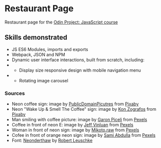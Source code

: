 # Restaurant Page

Restaurant page for the <a href="https://www.theodinproject.com/lessons/node-path-javascript-restaurant-page">Odin Project: JavaScript course</a>

## Skills demonstrated

- JS ES6 Modules, imports and exports
- Webpack, JSON and NPM
- Dynamic user interface interactions, built from scratch, including:
- - Display size responsive design with mobile navigation menu
- - Rotating image carousel

### Sources

- Neon coffee sign: image by <a href="https://pixabay.com/users/publicdomainpictures-14/?utm_source=link-attribution&utm_medium=referral&utm_campaign=image&utm_content=19290">PublicDomainPicutres</a> from <a href="https://pixabay.com//?utm_source=link-attribution&utm_medium=referral&utm_campaign=image&utm_content=19290">Pixaby</a>
- Neon "Wake Up & Smell The Coffee" sign: image by <a href="https://pixabay.com/users/8268513-8268513/?utm_source=link-attribution&utm_medium=referral&utm_campaign=image&utm_content=5957960">Kon Zografos</a> from <a href="https://pixabay.com//?utm_source=link-attribution&utm_medium=referral&utm_campaign=image&utm_content=5957960">Pixaby</a>
- Man smiling with coffee picture: image by <a href="https://www.pexels.com/@garonpiceli/">Garon Piceli</a> from <a href="https://www.pexels.com/photo/smiling-man-sitting-near-table-holding-ceramic-mug-inside-room-1235746/">Pexels</a>
- Coffee in front of neon E: image by <a href="https://www.pexels.com/@jeff-vinluan-20921030/">Jeff Vinluan</a> from <a href="https://www.pexels.com/photo/close-up-shot-of-a-cup-of-cappuccino-8574465/">Pexels</a>
- Woman in front of neon sign: image by <a href="https://www.pexels.com/@mikoto/">Mikoto.raw</a> from <a href="https://www.pexels.com/photo/young-woman-resting-in-cafe-with-neon-inscription-5763822/">Pexels</a>
- Cofee in front of orange neon sign: image by <a href="https://www.pexels.com/@onbab/">Sami Abdulla</a> from <a href="https://www.pexels.com/photo/green-ceramic-mug-on-glass-table-9845601/">Pexels</a>
- Font: <a href="https://fonts.google.com/specimen/Neonderthaw?query=neon">Neonderthaw</a> by <a href="https://fonts.google.com/?query=Robert+Leuschke">Robert Leuschke</a>